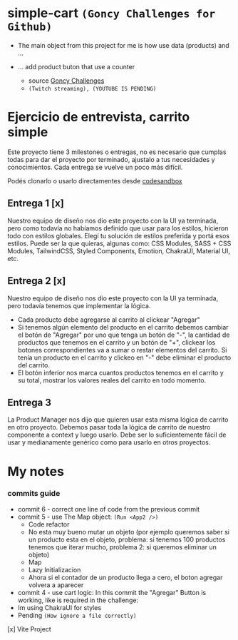 # simple-cart `(Goncy Challenges for Github)`
* The main object from this project for me is how use data (products) and ...
* ... add product buton that use a counter

  * source [Goncy Challenges](https://github.com/goncy/interview-challenges/tree/main/simple-cart)
  * `(Twitch streaming), (YOUTUBE IS PENDING)`


# Ejercicio de entrevista, carrito simple

Este proyecto tiene 3 milestones o entregas, no es necesario que cumplas todas para dar el proyecto por terminado, ajustalo a tus necesidades y conocimientos. Cada entrega se vuelve un poco más difícil.

Podés clonarlo o usarlo directamentes desde [codesandbox](https://codesandbox.io/s/github/goncy/interview-challenges/tree/main/simple-cart) 

## Entrega 1 [x]
Nuestro equipo de diseño nos dio este proyecto con la UI ya terminada, pero como todavía no habíamos definido que usar para los estilos, hicieron todo con estilos globales. Elegí tu solución de estilos preferida y portá esos estilos. Puede ser la que quieras, algunas como: CSS Modules, SASS + CSS Modules, TailwindCSS, Styled Components, Emotion, ChakraUI, Material UI, etc.

## Entrega 2 [x]
Nuestro equipo de diseño nos dio este proyecto con la UI ya terminada, pero todavía tenemos que implementar la lógica.

* Cada producto debe agregarse al carrito al clickear "Agregar"
* Si tenemos algún elemento del producto en el carrito debemos cambiar el botón de "Agregar" por uno que tenga un botón de "-", la cantidad de productos que tenemos en el carrito y un botón de "+", clickear los botones correspondientes va a sumar o restar elementos del carrito. Si tenía un producto en el carrito y clickeo en "-" debe eliminar el producto del carrito.
* El botón inferior nos marca cuantos productos tenemos en el carrito y su total, mostrar los valores reales del carrito en todo momento.

## Entrega 3
La Product Manager nos dijo que quieren usar esta misma lógica de carrito en otro proyecto. Debemos pasar toda la lógica de carrito de nuestro componente a context y luego usarlo. Debe ser lo suficientemente fácil de usar y medianamente genérico como para usarlo en otros proyectos.



# My notes

### commits guide

* commit 6 - correct one line of code from the previous commit
* commit 5 - use The Map object: `(Run <App2 />)`
  * Code refactor
  * No esta muy bueno mutar un objeto (por ejemplo queremos saber si un producto esta en el objeto, problema: si tenemos 100 productos tenemos que iterar mucho, problema 2: si queremos eliminar un objeto)
  * Map
  * Lazy Initializacion
  * Ahora si el contador de un producto llega a cero, el boton agregar volvera a aparecer
* commit 4 - use cart logic:
  In this commit the "Agregar" Button is working, like is required in the challenge:
  <!-- Si tenemos algún elemento del producto en el carrito debemos cambiar el botón de "Agregar" por uno que tenga un botón de "-", la cantidad de productos que tenemos en el carrito y un botón de "+", clickear los botones correspondientes va a sumar o restar elementos del carrito. Si tenía un producto en el carrito y clickeo en "-" debe eliminar el producto del carrito. -->
* Im using ChakraUI for styles
* Pending `(How ignore a file correctly)`


[x] Vite Project